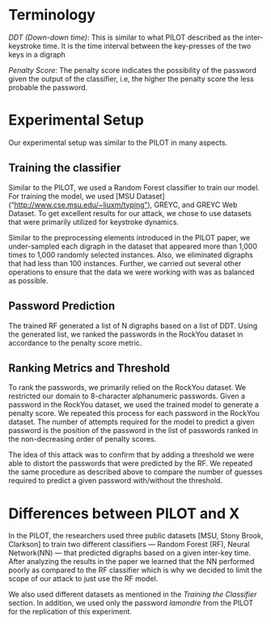 # Terminology

*_DDT (Down-down time)_*: This is similar to what PILOT described as the inter-keystroke time. It is the time interval between the key-presses of the two keys in a digraph 

*_Penalty Score_*: The penalty score indicates the possibility of the password given the output of the classifier, i.e, the higher the penalty score the less probable the password.  

# Experimental Setup
Our experimental setup was similar to the PILOT in many aspects. 

## Training the classifier
Similar to the PILOT, we used a Random Forest classifier to train our model. For training the model, we used [MSU Dataset] (“http://www.cse.msu.edu/~liuxm/typing”), GREYC, and GREYC Web Dataset. To get excellent results for our attack, we chose to use datasets that were primarily utilized for keystroke dynamics. 

Similar to the preprocessing elements introduced in the PILOT paper, we under-sampled each digraph in the dataset that appeared more than 1,000 times to 1,000 randomly selected instances. Also, we eliminated digraphs that had less than 100 instances. Further, we carried out several other operations to ensure that the data we were working with was as balanced as possible.

## Password Prediction
The trained RF generated a list of N digraphs based on a list of DDT. Using the generated list, we ranked the passwords in the RockYou dataset in accordance to the penalty score metric. 

## Ranking Metrics and Threshold

To rank the passwords, we primarily relied on the RockYou dataset. We restricted our domain to 8-character alphanumeric passwords. Given a password in the RockYou dataset, we used the trained model to generate a penalty score. We repeated this process for each password in the RockYou dataset. The number of attempts required for the model to predict a given password is the position of the password in the list of passwords ranked in the non-decreasing order of penalty scores.

The idea of this attack was to confirm that by adding a threshold we were able to distort the passwords that were predicted by the RF. We repeated the same procedure as described above to compare the number of guesses required to predict a given password with/without the threshold. 

# Differences between PILOT and X
In the PILOT, the researchers used three public datasets [MSU, Stony Brook, Clarkson] to train two different classifiers — Random Forest (RF),  Neural Network(NN) — that predicted digraphs based on a given inter-key time. After analyzing the results in the paper we learned that the NN performed poorly as compared to the RF classifier which is why we decided to limit the scope of our attack to just use the RF model.

We also used different datasets as mentioned in the _Training the Classifier_ section. In addition, we used only the password _lamondre_ from the PILOT for the replication of this experiment. 